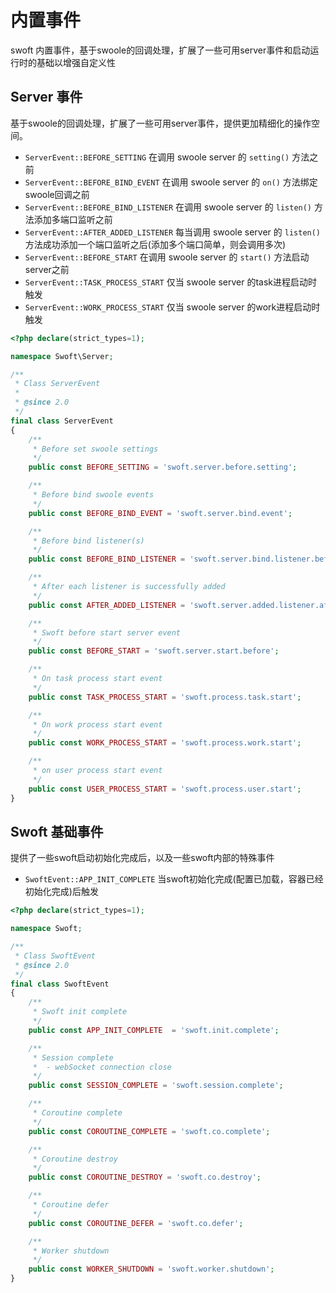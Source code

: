 # 内置事件

swoft 内置事件，基于swoole的回调处理，扩展了一些可用server事件和启动运行时的基础以增强自定义性

## Server 事件

基于swoole的回调处理，扩展了一些可用server事件，提供更加精细化的操作空间。

- `ServerEvent::BEFORE_SETTING` 在调用 swoole server 的 `setting()` 方法之前 
- `ServerEvent::BEFORE_BIND_EVENT` 在调用 swoole server 的 `on()` 方法绑定swoole回调之前
- `ServerEvent::BEFORE_BIND_LISTENER` 在调用 swoole server 的 `listen()` 方法添加多端口监听之前
- `ServerEvent::AFTER_ADDED_LISTENER` 每当调用 swoole server 的 `listen()` 方法成功添加一个端口监听之后(添加多个端口简单，则会调用多次)
- `ServerEvent::BEFORE_START` 在调用 swoole server 的 `start()` 方法启动server之前 
- `ServerEvent::TASK_PROCESS_START` 仅当 swoole server 的task进程启动时触发
- `ServerEvent::WORK_PROCESS_START` 仅当 swoole server 的work进程启动时触发

```php
<?php declare(strict_types=1);

namespace Swoft\Server;

/**
 * Class ServerEvent
 *
 * @since 2.0
 */
final class ServerEvent
{
    /**
     * Before set swoole settings
     */
    public const BEFORE_SETTING = 'swoft.server.before.setting';

    /**
     * Before bind swoole events
     */
    public const BEFORE_BIND_EVENT = 'swoft.server.bind.event';

    /**
     * Before bind listener(s)
     */
    public const BEFORE_BIND_LISTENER = 'swoft.server.bind.listener.before';

    /**
     * After each listener is successfully added
     */
    public const AFTER_ADDED_LISTENER = 'swoft.server.added.listener.after';

    /**
     * Swoft before start server event
     */
    public const BEFORE_START = 'swoft.server.start.before';

    /**
     * On task process start event
     */
    public const TASK_PROCESS_START = 'swoft.process.task.start';

    /**
     * On work process start event
     */
    public const WORK_PROCESS_START = 'swoft.process.work.start';

    /**
     * on user process start event
     */
    public const USER_PROCESS_START = 'swoft.process.user.start';
}
```

## Swoft 基础事件

提供了一些swoft启动初始化完成后，以及一些swoft内部的特殊事件

- `SwoftEvent::APP_INIT_COMPLETE` 当swoft初始化完成(配置已加载，容器已经初始化完成)后触发

```php
<?php declare(strict_types=1);

namespace Swoft;

/**
 * Class SwoftEvent
 * @since 2.0
 */
final class SwoftEvent
{
    /**
     * Swoft init complete
     */
    public const APP_INIT_COMPLETE  = 'swoft.init.complete';

    /**
     * Session complete
     *  - webSocket connection close
     */
    public const SESSION_COMPLETE = 'swoft.session.complete';

    /**
     * Coroutine complete
     */
    public const COROUTINE_COMPLETE = 'swoft.co.complete';

    /**
     * Coroutine destroy
     */
    public const COROUTINE_DESTROY = 'swoft.co.destroy';

    /**
     * Coroutine defer
     */
    public const COROUTINE_DEFER = 'swoft.co.defer';

    /**
     * Worker shutdown
     */
    public const WORKER_SHUTDOWN = 'swoft.worker.shutdown';
}
```

